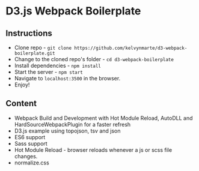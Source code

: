 # D3.js Webpack Boilerplate

## Instructions

* Clone repo - `git clone https://github.com/kelvynmarte/d3-webpack-boilerplate.git`
* Change to the cloned repo's folder - `cd d3-webpack-boilerplate`
* Install dependencies - `npm install`
* Start the server - `npm start`
* Navigate to `localhost:3500` in the browser.
* Enjoy!

## Content

* Webpack Build and Development with Hot Module Reload, AutoDLL and HardSourceWebpackPlugin for a faster refresh
* D3.js example using topojson, tsv and json
* ES6 support
* Sass support
* Hot Module Reload - browser reloads whenever a js or scss file changes.
* normalize.css
